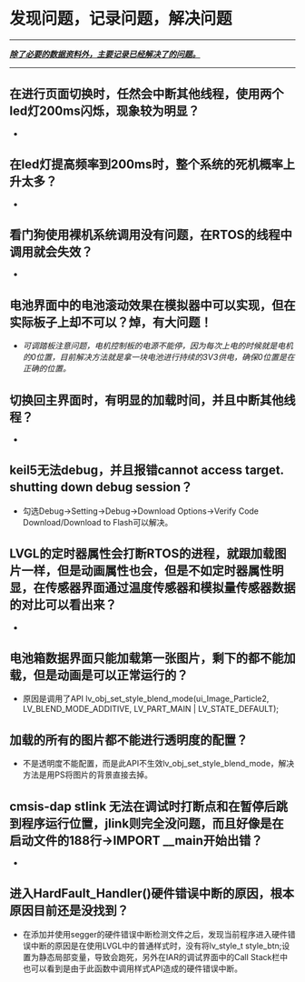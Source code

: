 # 发现问题，记录问题，解决问题

------

<u>***除了必要的数据资料外，主要记录已经解决了的问题。***</u>

------

## 在进行页面切换时，任然会中断其他线程，使用两个led灯200ms闪烁，现象较为明显？

- 


## 在led灯提高频率到200ms时，整个系统的死机概率上升太多？

- 


## 看门狗使用裸机系统调用没有问题，在RTOS的线程中调用就会失效？

- 


## 电池界面中的电池滚动效果在模拟器中可以实现，但在实际板子上却不可以？焯，有大问题！

- *可调踏板注意问题，电机控制板的电源不能停，因为每次上电的时候就是电机的0位置，目前解决方法就是拿一块电池进行持续的3V3供电，确保0位置是在正确的位置。*

## 切换回主界面时，有明显的加载时间，并且中断其他线程？

- 


## keil5无法debug，并且报错cannot access target. shutting down debug session？

- 勾选Debug->Setting->Debug->Download Options->Verify Code Download/Download to Flash可以解决。

## LVGL的定时器属性会打断RTOS的进程，就跟加载图片一样，但是动画属性也会，但是不如定时器属性明显，在传感器界面通过温度传感器和模拟量传感器数据的对比可以看出来？

- 


## 电池箱数据界面只能加载第一张图片，剩下的都不能加载，但是动画是可以正常运行的？

- 原因是调用了API lv_obj_set_style_blend_mode(ui_Image_Particle2, LV_BLEND_MODE_ADDITIVE, LV_PART_MAIN | LV_STATE_DEFAULT);


## 加载的所有的图片都不能进行透明度的配置？

- 不是透明度不能配置，而是此API不生效lv_obj_set_style_blend_mode，解决方法是用PS将图片的背景直接去掉。

## cmsis-dap  stlink 无法在调试时打断点和在暂停后跳到程序运行位置，jlink则完全没问题，而且好像是在启动文件的188行->IMPORT  __main开始出错？

- 


## 进入HardFault_Handler()硬件错误中断的原因，根本原因目前还是没找到？

- 在添加并使用segger的硬件错误中断检测文件之后，发现当前程序进入硬件错误中断的原因是在使用LVGL中的普通样式时，没有将lv_style_t style_btn;设置为静态局部变量，导致会跑死，另外在IAR的调试界面中的Call Stack栏中也可以看到是由于此函数中调用样式API造成的硬件错误中断。
